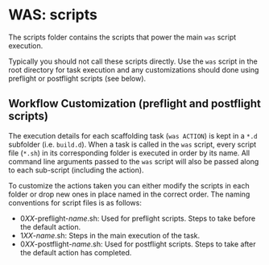 WAS: scripts
============

The scripts folder contains the scripts that power the main `was` script
execution.

Typically you should not call these scripts directly. Use the `was` script in
the root directory for task execution and any customizations should done using
preflight or postflight scripts (see below).

Workflow Customization (preflight and postflight scripts)
---------------------------------------------------------

The execution details for each scaffolding task (`was ACTION`) is kept in a
`*.d` subfolder (i.e. `build.d`). When a task is called in the `was` script,
every script file (`*.sh`) in its corresponding folder is executed in order by
its name. All command line arguments passed to the `was` script will also be
passed along to each sub-script (including the action).

To customize the actions taken you can either modify the scripts in each folder
or drop new ones in place named in the correct order. The naming conventions
for script files is as follows:

  - 0*XX*-preflight-*name*.sh: Used for preflight scripts. Steps to take before
    the default action.
  - 1*XX*-*name*.sh: Steps in the main execution of the task.
  - 0*XX*-postflight-*name*.sh: Used for postflight scripts. Steps to take
    after the default action has completed.
